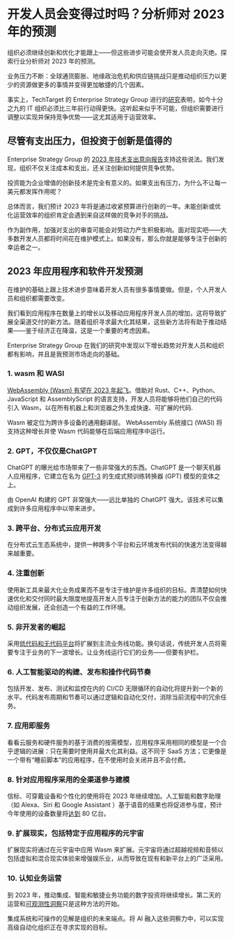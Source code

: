 # 开发人员会变得过时吗？分析师对 2023 年的预测

组织必须继续创新和优化才能跟上——但这些进步可能会使开发人员走向灭绝。探索行业分析师对 2023 年的预测。

业务压力不断：全球通货膨胀、地缘政治危机和供应链挑战只是推动组织压力以更少的资源做更多的事情并变得更加敏捷的几个因素。

事实上，TechTarget 的 Enterprise Strategy Group 进行的[研究](https://go.snyk.io/esg-dev-first-white-paper.html)表明，如今十分之九的 IT 组织必须比三年前行动得更快。这听起来似乎不可能，但组织需要进行调整以实现并保持竞争优势——这尤其适用于运营效率。

## 尽管有支出压力，但投资于创新是值得的

Enterprise Strategy Group 的 [2023 年技术支出意向报告](https://www.esg-global.com/2023-technology-spending)支持这些说法。我们发现，组织不仅关注成本和支出，还关注创新如何提供竞争优势。

投资能为企业增值的创新技术是完全有意义的。如果支出有压力，为什么不让每一美元都发挥作用呢？

总体而言，我们预计 2023 年将是通过收紧预算进行创新的一年。未能创新或优化运营效率的组织肯定会遇到来自这样做的竞争对手的挑战。

作为副作用，加强对支出的审查可能会对劳动力产生积极影响。面对现实吧——大多数开发人员都将时间花在维护模式上。如果没有，那么你就是能够专注于创新的幸运者之一。

## 2023 年应用程序和软件开发预测

在维护的基础上跟上技术进步意味着开发人员有很多事情要做。但是，个人开发人员和组织都需要改变。

我们看到应用程序在数量上的增长以及移动应用程序开发人员的增加，这将导致扩展全渠道交付的新方法。随着组织寻求最大化其结果，这些新方法将有助于推动结果——鉴于经济正在降温，这是一个重要的考虑因素。

Enterprise Strategy Group 在我们的研究中发现以下增长趋势对开发人员和组织都有影响，并且是我预测市场走向的基础。

### 1. wasm 和 WASI

[WebAssembly (Wasm) 有望在 2023 年起飞](https://www.techtarget.com/searchitoperations/news/252527414/Server-side-WebAssembly-prepares-for-takeoff-in-2023)。借助对 Rust、C++、Python、JavaScript 和 AssemblyScript 的语言支持，开发人员将能够将他们自己的代码引入 Wasm，以在所有机器上和浏览器之外生成快速、可扩展的代码.

Wasm 被定位为跨许多设备的通用翻译层。 WebAssembly 系统接口 (WASI) 将支持这种增长并使 Wasm 代码能够在后端应用程序中运行。

### 2. GPT，不仅仅是ChatGPT

ChatGPT 的曝光给市场带来了一些非常强大的东西。ChatGPT 是一个聊天机器人应用程序，它建立在名为 [GPT-3](https://www.techtarget.com/searchenterpriseai/definition/GPT-3) 的生成式预训练转换器 (GPT) 模型的变体之上。

由 OpenAI 构建的 GPT 非常强大——远比单独的 ChatGPT 强大。该技术可以集成到许多应用程序中以带来进步。

### 3. 跨平台、分布式云应用开发

在分布式云生态系统中，提供一种跨多个平台和云环境发布代码的快速方法变得越来越重要。

### 4. 注重创新

使用新工具来最大化业务成果而不是专注于维护是许多组织的目标。弄清楚如何快速优化和交付同时最大限度地提高开发人员专注于创新方法的能力的团队不仅会推动组织发展，还会创造一个有益的工作环境。

### 5. 非开发者的崛起

采用[低代码和无代码平台](https://www.techtarget.com/searchsoftwarequality/definition/low-code-no-code-development-platform)将扩展到主流业务线功能。换句话说，传统开发人员将需要专注于业务的下一波增长。让业务线运行它们的业务——但要有护栏。

### 6. 人工智能驱动的构建、发布和操作代码节奏

包括开发、发布、测试和监控在内的 CI/CD 无限循环的自动化将提升到一个新的水平。代码发布周期和节奏可以通过逻辑和自动化交付，消除当前流程中的冗余任务。

### 7. 应用即服务

看看云服务和硬件服务的基于消费的按需模型，应用程序采用相同的模型是一个合乎逻辑的进展：只在需要时使用并最大化其利益。这不同于 SaaS 方法；它更像是一个带有“睡前脚本”的应用程序，在不使用时会关闭并且不会付费。

### 8. 针对应用程序采用的全渠道参与建模

信标、可穿戴设备和个性化的使用将在 2023 年继续增加。人工智能和数字助理（如 Alexa、Siri 和 Google Assistant ）基于语音的结果也将促进参与度，预计今年使用的设备数量将[达到](https://www.juniperresearch.com/press/digital-voice-assistants-in-use-to-8-million-2023) 80 亿台。

### 9. 扩展现实，包括特定于应用程序的元宇宙

扩展现实将通过在元宇宙中应用 Wasm 来扩展。元宇宙将通过超越视频和音频以包括虚拟和混合现实体验来增强娱乐业，从而导致在现有和新平台上的广泛采用。

### 10. 认知业务运营

到 2023 年，推动集成、智能和敏捷业务功能的数字投资将继续增长。第二天的运营和[可观测性洞察](https://www.techtarget.com/searchitoperations/definition/observability)只是这种方法的开始。

集成系统和可操作的见解是组织的未来端点。将 AI 融入这些洞察力中，可以实现高级自动化组织正在寻求实现的目标。